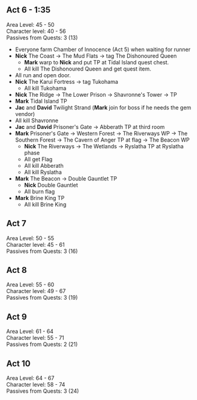 ## Act 6 - 1:35

Area Level: 45 - 50\
Character level: 40 - 56\
Passives from Quests: 3 (13)

- Everyone farm Chamber of Innocence (Act 5) when waiting for runner
- **Nick** The Coast -> The Mud Flats -> tag The Dishonoured Queen
  - **Mark** warp to **Nick** and put TP at Tidal Island quest chest.
  - All kill The Dishonoured Queen and get quest item.
- All run and open door.
- **Nick** The Karui Fortress -> tag Tukohama
  - All kill Tukohama
- **Nick** The Ridge -> The Lower Prison -> Shavronne's Tower -> TP
- **Mark** Tidal Island TP
- **Jac** and **David** Twilight Strand (**Mark** join for boss if he needs the gem vendor)
- All kill Shavronne
- **Jac** and **David** Prisoner's Gate -> Abberath TP at third room
- **Mark** Prisoner's Gate -> Western Forest -> The Riverways WP -> The Southern Forest -> The Cavern of Anger TP at flag -> The Beacon WP
  - **Nick** The Riverways -> The Wetlands -> Ryslatha TP at Ryslatha phase
  - All get Flag
  - All kill Abberath
  - All kill Ryslatha
- **Mark** The Beacon -> Double Gauntlet TP
  - **Nick** Double Gauntlet
  - All burn flag
- **Mark** Brine King TP
  - All kill Brine King

## Act 7

Area Level: 50 - 55\
Character level: 45 - 61\
Passives from Quests: 3 (16)

## Act 8

Area Level: 55 - 60\
Character level: 49 - 67\
Passives from Quests: 3 (19)

## Act 9

Area Level: 61 - 64\
Character level: 55 - 71\
Passives from Quests: 2 (21)

## Act 10

Area Level: 64 - 67\
Character level: 58 - 74\
Passives from Quests: 3 (24)
